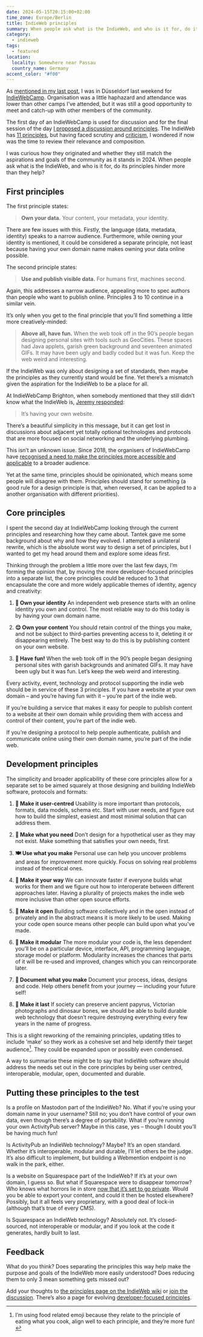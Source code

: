 ```yaml
---
date: 2024-05-15T20:15:00+02:00
time_zone: Europe/Berlin
title: IndieWeb principles
summary: When people ask what is the IndieWeb, and who is it for, do its principles hinder more than they help?
category:
  - indieweb
tags:
  - featured
location:
  locality: Somewhere near Passau
  country_name: Germany
accent_color: "#f00"
---
```


As [mentioned in my last post][1], I was in Düsseldorf last weekend for [IndieWebCamp][2]. Organisation was a little haphazard and attendance was lower than other camps I’ve attended, but it was still a good opportunity to meet and catch-up with other members of the community.

The first day of an IndieWebCamp is used for discussion and for the final session of the day [I proposed a discussion around principles][3]. The IndieWeb has [11 principles][4], but having faced scrutiny and [criticism][5], I wondered if now was the time to review their relevance and composition.

I was curious how they originated and whether they still match the aspirations and goals of the community as it stands in 2024. When people ask what is the IndieWeb, and who is it for, do its principles hinder more than they help?

## First principles

The first principle states:

> **Own your data.** Your content, your metadata, your identity.

There are few issues with this. Firstly, the language (data, metadata, identity) speaks to a narrow audience. Furthermore, while owning your identity is mentioned, it could be considered a separate principle, not least because having your own domain name makes owning your data online possible.

The second principle states:

> **Use and publish visible data.** For humans first, machines second.

Again, this addresses a narrow audience, appealing more to spec authors than people who want to publish online. Principles 3 to 10 continue in a similar vein.

It’s only when you get to the final principle that you’ll find something a little more creatively-minded:

> **Above all, have fun.** When the web took off in the 90’s people began designing personal sites with tools such as GeoCities. These spaces had Java applets, garish green background and seventeen animated GIFs. It may have been ugly and badly coded but it was fun. Keep the web weird and interesting.

If the IndieWeb was only about designing a set of standards, then maybe the principles as they currently stand would be fine. Yet there’s a mismatch given the aspiration for the IndieWeb to be a place for all.

At IndieWebCamp Brighton, when somebody mentioned that they still didn’t know what the IndieWeb is, [Jeremy responded][6]:

> It’s having your own website.

There’s a beautiful simplicity in this message, but it can get lost in discussions about adjacent yet totally optional technologies and protocols that are more focused on social networking and the underlying plumbing.

This isn’t an unknown issue. Since 2018, the organisers of IndieWebCamp have [recognised a need to make the principles more accessible and applicable][7] to a broader audience.

Yet at the same time, principles should be opinionated, which means some people will disagree with them. Principles should stand for something (a good rule for a design principle is that, when reversed, it can be applied to a another organisation with different priorities).

## Core principles

I spent the second day at IndieWebCamp looking through the current principles and researching how they came about. Tantek gave me some background about why and how they evolved. I attempted a unilateral rewrite, which is the absolute worst way to design a set of principles, but I wanted to get my head around them and explore some ideas first.

Thinking through the problem a little more over the last few days, I’m forming the opinion that, by moving the more developer-focused principles into a separate list, the core principles could be reduced to 3 that encapsulate the core and more widely applicable themes of identity, agency and creativity:

1. **🥸 Own your identity**
   An independent web presence starts with an online identity you own and control. The most reliable way to do this today is by having your own domain name.

2. **😌 Own your content**
   You should retain control of the things you make, and not be subject to third-parties preventing access to it, deleting it or disappearing entirely. The best way to do this is by publishing content on your own website.

3. **🥳 Have fun!**
   When the web took off in the 90’s people began designing personal sites with garish backgrounds and animated GIFs. It may have been ugly but it was fun. Let’s keep the web weird and interesting.

Every activity, event, technology and protocol supporting the indie web should be in service of these 3 principles. If you have a website at your own domain – and you’re having fun with it – you’re part of the indie web.

If you’re building a service that makes it easy for people to publish content to a website at their own domain while providing them with access and control of their content, you’re part of the indie web.

If you’re designing a protocol to help people authenticate, publish and communicate online using their own domain name, you’re part of the indie web.

## Development principles

The simplicity and broader applicability of these core principles allow for a separate set to be aimed squarely at those designing and building IndieWeb software, protocols and formats:

1. **🍩 Make it user-centred**
   Usability is more important than protocols, formats, data models, schema etc. Start with user needs, and figure out how to build the simplest, easiest and most minimal solution that can address them.

2. **🥪 Make what you need**
   Don’t design for a hypothetical user as they may not exist. Make something that satisfies your own needs, first.

3. **🍽️ Use what you make**
   Personal use can help you uncover problems and areas for improvement more quickly. Focus on solving real problems instead of theoretical ones.

4. **🍭 Make it your way**
   We can innovate faster if everyone builds what works for them and we figure out how to interoperate between different approaches later. Having a plurality of projects makes the indie web more inclusive than other open source efforts.

5. **🌮 Make it open**
   Building software collectively and in the open instead of privately and in the abstract means it is more likely to be used. Making your code open source means other people can build upon what you’ve made.

6. **🍱 Make it modular**
   The more modular your code is, the less dependent you’ll be on a particular device, interface, API, programming language, storage model or platform. Modularity increases the chances that parts of it will be re-used and improved, changes which you can reincorporate later.

7. **📖 Document what you make**
   Document your process, ideas, designs and code. Help others benefit from your journey — including your future self!

8. **🥫 Make it last**
   If society can preserve ancient papyrus, Victorian photographs and dinosaur bones, we should be able to build durable web technology that doesn’t require destroying everything every few years in the name of progress.

This is a slight reworking of the remaining principles, updating titles to include ‘make’ so they work as a cohesive set and help identify their target audience[^1]. They could be expanded upon or possibly even condensed.

A way to summarise these might be to say that IndieWeb software should address the needs set out in the core principles by being user centred, interoperable, modular, open, documented and durable.

## Putting these principles to the test

Is a profile on Mastodon part of the IndieWeb? No. What if you’re using your domain name in your username? Still no; you don’t have control of your own data, even though there’s a degree of portability. What if you’re running your own ActivityPub server? Maybe in this case, yes – though I doubt you’ll be having much fun!

Is ActivityPub an IndieWeb technology? Maybe? It’s an open standard. Whether it’s interoperable, modular and durable, I’ll let others be the judge. It’s also difficult to implement, but building a Webmention endpoint is no walk in the park, either.

Is a website on Squarespace part of the IndieWeb? If it’s at your own domain, I guess so. But what if Squarespace were to disappear tomorrow? Who knows what horrors lie in store [now that it’s set to go private][8]. Would you be able to export your content, and could it then be hosted elsewhere? Possibly, but it all feels very proprietary, with a good deal of lock-in (although that’s true of every CMS).

Is Squarespace an IndieWeb technology? Absolutely not. It’s closed-sourced, not interoperable or modular, and if you look at the code it generates, hardly built to last.

## Feedback

What do you think? Does separating the principles this way help make the purpose and goals of the IndieWeb more easily understood? Does reducing them to only 3 mean something gets missed out?

Add your thoughts to [the principles page on the IndieWeb wiki][4] or [join the discussion][9]. There’s also a page for evolving [developer-focused principles][10].

[^1]: I’m using food related emoji because they relate to the principle of eating what you cook, align well to each principle, and they’re more fun!

[1]: /2024/135/a1/conferences/
[2]: https://indieweb.org/2024/Düsseldorf
[3]: https://indieweb.org/2024/Düsseldorf/Principles
[4]: https://indieweb.org/principles
[5]: https://darthmall.net/weblog/2024/indieweb-is-for-devs/
[6]: https://adactio.com/journal/20968
[7]: https://indieweb.org/2018/Organizers#IndieWeb_principles_split_and_reorg
[8]: https://investors.squarespace.com/news-events-financials/investor-news/news-details/2024/Squarespace-to-Go-Private-in-6.9B-All-Cash-Transaction-with-Permira/default.aspx
[9]: https://indieweb.org/discuss
[10]: https://indieweb.org/developer-principles
